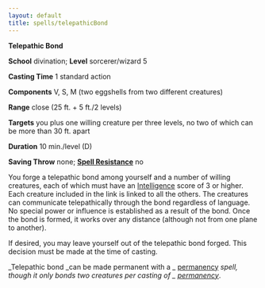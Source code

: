 ```yaml
---
layout: default
title: spells/telepathicBond
---
```

 **Telepathic Bond**

**School** divination; **Level** sorcerer/wizard 5

**Casting Time** 1 standard action

**Components** V, S, M (two eggshells from two different creatures)

**Range** close (25 ft. + 5 ft./2 levels)

**Targets** you plus one willing creature per three levels, no two of which can be more than 30 ft. apart

**Duration** 10 min./level (D)

**Saving Throw** none; **[Spell Resistance](../glossary#_spell-resistance)** no

You forge a telepathic bond among yourself and a number of willing creatures, each of which must have an [Intelligence](../gettingStarted#_intelligence) score of 3 or higher. Each creature included in the link is linked to all the others. The creatures can communicate telepathically through the bond regardless of language. No special power or influence is established as a result of the bond. Once the bond is formed, it works over any distance (although not from one plane to another).

If desired, you may leave yourself out of the telepathic bond forged. This decision must be made at the time of casting.

_Telepathic bond _can be made permanent with a _ [permanency](permanency#_permanency) _spell, though it only bonds two creatures per casting of _ [permanency](permanency#_permanency)_.

